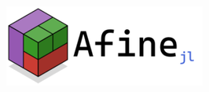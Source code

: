 <p align = "center">
    <img src = "resources/logo/logo.svg" alt = "feris logo" width = "400px">
</p>

<!---
[![Build Status](https://github.com/schmaeke/Afine.jl/actions/workflows/CI.yml/badge.svg?branch=main)](https://github.com/schmaeke/Afine.jl/actions/workflows/CI.yml?query=branch%3Amain)
--->
